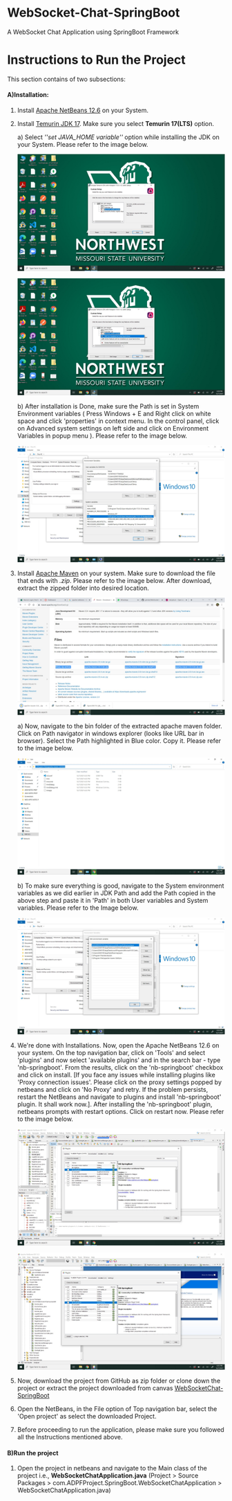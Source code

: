 # WebSocket-Chat-SpringBoot
A WebSocket Chat Application using SpringBoot Framework

# Instructions to Run the Project

This section contains of two subsections:

#### A)Installation:
1. Install [Apache NetBeans 12.6](https://netbeans.apache.org/download/index.html) on your System.
2. Install [Temurin JDK 17](https://adoptium.net/?variant=openjdk17&jvmVariant=hotspot). Make sure you select **Temurin 17(LTS)** option.

    a) Select *''set JAVA_HOME variable''* option while installing the JDK on your System. Please refer to the image below.

    ![JDKPAth](/Images/Installation/JDKtoPath1.jpeg)

    ![JDKPathSet](/Images/Installation/JDKtoPath2.jpeg)

    b) After installation is Done, make sure the Path is set in System Environment variables ( Press Windows + E and Right click on white space and click 'properties' in context menu. In the control panel, click on Advanced system settings on left side and click on Environment Variables in popup menu ). Please refer to the image below.

    ![JDKPath3](/Images/Installation/JDKtoPATH3.jpeg)

3. Install [Apache Maven](https://maven.apache.org/download.cgi) on your system. Make sure to download the file that ends with *.zip*. Please refer to the image below. After download, extract the zipped folder into desired location.

    ![Apache Maven Download](/Images/Installation/MavenDownload.jpeg)

   a) Now, navigate to the bin folder of the extracted apache maven folder. Click on Path navigator in windows explorer (looks like URL bar in browser). Select the Path highlighted in Blue color. Copy it. Please refer to the image below.

    ![MavenPathSelection](/Images/Installation/MavenPathHighlighted.jpeg)

   b) To make sure everything is good, navigate to the System environment variables as we did earlier in JDK Path and add the Path copied in the above step and paste it in 'Path' in both User variables and System variables. Please refer to the Image below.

    ![MavenToPath](/Images/Installation/MAVENtoPATH.jpeg)

4. We're done with Installations. Now, open the Apache NetBeans 12.6 on your system. On the top navigation bar, click on 'Tools' and select 'plugins' and now select 'available plugins' and in the search bar - type 'nb-springboot'. From the results, click on the 'nb-springboot' checkbox and click on install. [If you face any issues while installing plugins like 'Proxy connection issues'. Please click on the proxy settings popped by netbeans and click on 'No Proxy' and retry. If the problem persists, restart the NetBeans and navigate to plugins and install 'nb-springboot' plugin. It shall work now.]. After installing the 'nb-springboot' plugin, netbeans prompts with restart options. Click on restart now. Please refer to the image below.

    ![PluginInstallation](/Images/Installation/Springboot.jpeg)

    ![SpringBootPluginInstallation](/Images/Installation/SpringBootPluginInstallation.jpeg)

5. Now, download the project from GitHub as zip folder or clone down the project or extract the project downloaded from canvas [WebSocketChat-SpringBoot](https://github.com/jyshnkr/WebSocket-Chat-SpringBoot)

6. Open the NetBeans, in the File option of Top navigation bar, select the 'Open project' as select the downloaded Project.

7. Before proceeding to run the application, please make sure you followed all the Instructions mentioned above.

#### B)Run the project

1. Open the project in netbeans and navigate to the Main class of the project i.e., **WebSocketChatApplication.java**
(Project > Source Packages > com.ADPFProject.SpringBoot.WebSocketChatApplication > WebSocketChatApplication.java)
